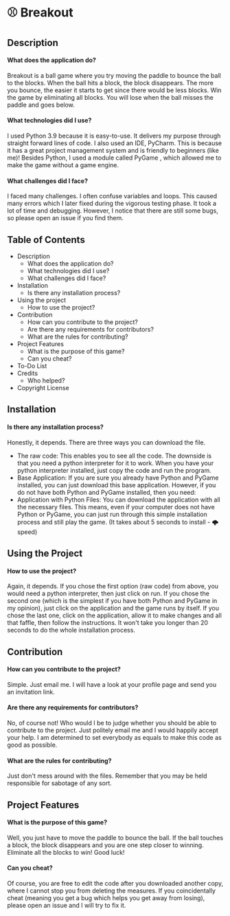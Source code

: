 # ⚾ Breakout

## **Description**
#### What does the application do?
Breakout is a ball game where you try moving the paddle to bounce the ball to the blocks. When the ball hits a block, the block disappears. The more you bounce, the easier it starts to get since there would be less blocks. Win the game by eliminating all blocks. You will lose when the ball misses the paddle and goes below.
#### What technologies did I use?
I used Python 3.9 because it is easy-to-use. It delivers my purpose through straight forward lines of code. I also used an IDE, PyCharm. This is because it has a great project management system and is friendly to beginners (like me)! Besides Python, I used a module called PyGame , which allowed me to make the game without a game engine.
#### What challenges did I face?
I faced many challenges. I often confuse variables and loops. This caused many errors which I later fixed during the vigorous testing phase. It took a lot of time and debugging. However, I notice that there are still some bugs, so please open an issue if you find them.

## **Table of Contents**
- Description
  - What does the application do?
  - What technologies did I use?
  - What challenges did I face?
- Installation
  - Is there any installation process?
- Using the project
  - How to use the project?
- Contribution
  - How can you contribute to the project?
  - Are there any requirements for contributors?
  - What are the rules for contributing?
- Project Features
  - What is the purpose of this game?
  - Can you cheat?
- To-Do List
- Credits
  - Who helped?
- Copyright License

## **Installation**
#### Is there any installation process?
Honestly, it depends. There are three ways you can download the file.
 - The raw code: This enables you to see all the code. The downside is that you need a python interpreter for it to work. When you have your python interpreter installed, just copy the code and run the program.
 - Base Application: If you are sure you already have Python and PyGame installed, you can just download this base application. However, if you do not have both Python and PyGame installed, then you need:
 - Application with Python Files: You can download the application with all the necessary files. This means, even if your computer does not have Python or PyGame, you can just run through this simple installation process and still play the game. (It takes about 5 seconds to install - 🌩️ speed)

## **Using the Project**
#### How to use the project?
Again, it depends. 
 If you chose the first option (raw code) from above, you would need a python interpreter, then just click on run. 
 If you chose the second one (which is the simplest if you have both Python and PyGame in my opinion), just click on the application and the game runs by itself. 
 If you chose the last one, click on the application, allow it to make changes and all that faffle, then follow the instructions. It won't take you longer than 20 seconds to do the whole installation process.

## **Contribution**
#### How can you contribute to the project?
Simple. Just email me. I will have a look at your profile page and send you an invitation link. 
#### Are there any requirements for contributors?
No, of course not! Who would I be to judge whether you should be able to contribute to the project. Just politely email me and I would happily accept your help. I am determined to set everybody as equals to make this code as good as possible.
#### What are the rules for contributing?
Just don't mess around with the files. Remember that you may be held responsible for sabotage of any sort.

## **Project Features**
#### What is the purpose of this game?
Well, you just have to move the paddle to bounce the ball. If the ball touches a block, the block disappears and you are one step closer to winning. Eliminate all the blocks to win! Good luck!
#### Can you cheat?
Of course, you are free to edit the code after you downloaded another copy, where I cannot stop you from deleting the measures. If you coincidentally cheat (meaning you get a bug which helps you get away from losing), please open an issue and I will try to fix it.


